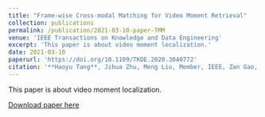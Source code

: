 ```yaml
---
title: "Frame-wise Cross-modal Matching for Video Moment Retrieval"
collection: publications
permalink: /publication/2021-03-10-paper-TMM
venue: 'IEEE Transactions on Knowledge and Data Engineering'
excerpt: 'This paper is about video moment localization.'
date: 2021-03-10
paperurl: 'https://doi.org/10.1109/TKDE.2020.3040772'
citation: '**Haoyu Tang**, Jihua Zhu, Meng Liu, Member, IEEE, Zan Gao, and Zhiyong Cheng. (2020). "Frame-wise Cross-modal Matching for Video Moment Retrieval." <i>IEEE  Transactions on Multimedia(TMM)</i>. [CCF B]'
---
```

This paper is about video moment localization.

[Download paper here](https://ieeexplore.ieee.org/abstract/document/9374685)


